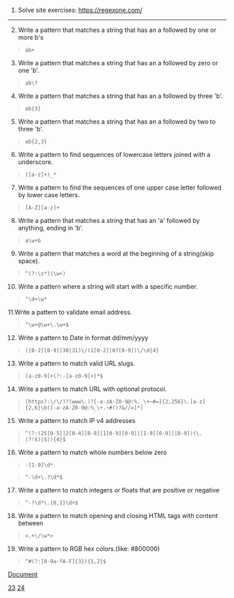 1. Solve site exercises: https://regexone.com/

---

2. Write a pattern that matches a string that has an a followed by one or more b's

> `ab+`

3. Write a pattern that matches a string that has an a followed by zero or one 'b'.

> `ab\?`

4. Write a pattern that matches a string that has an a followed by three 'b'.

> `ab{3}`

5. Write a pattern that matches a string that has an a followed by two to three 'b'.

> `ab{2,3}`

6. Write a pattern to find sequences of lowercase letters joined with a underscore.

> `([a-z]+)_*`

7. Write a pattern to find the sequences of one upper case letter followed by lower case letters.

> `[A-Z][a-z]+`

8. Write a pattern that matches a string that has an 'a' followed by anything, ending in 'b'.

> `a\w+b`

9. Write a pattern that matches a word at the beginning of a string(skip space).

> `^(?:\s*)(\w+)`

10. Write a pattern where a string will start with a specific number.

> `^\d+\w*`

11.Write a pattern to validate email address.

> `^\w+@\w+\.\w+$`

12. Write a pattern to Date in format dd/mm/yyyy

> `([0-2][0-9]|30|31)\/(1[0-2]|0?[0-9])\/\d{4}`

13. Write a pattern to match valid URL slugs.

> `[a-z0-9]+(?:-[a-z0-9]+)*$`

14. Write a pattern to match URL with optional protocol.

> `(https?:\/\/)?(www\.)?[-a-zA-Z0-9@:%._\+~#=]{2,256}\.[a-z]{2,6}\b([-a-zA-Z0-9@:%_\+.~#()?&//=]*)`

15. Write a pattern to match IP v4 addresses

> `^(?:(25[0-5]|2[0-4][0-9]|1[0-9][0-9]|[1-9][0-9]|[0-9])(\.(?!$)|$)){4}$`

16. Write a pattern to match whole numbers below zero

> `-[1-9]\d*`

> `^-\d+\.?\d*$`

17. Write a pattern to match integers or floats that are positive or negative

> `^-?\d*\.{0,1}\d+$`

18. Write a pattern to match opening and closing HTML tags with content between

> `<.+\/\w*>`

19. Write a pattern to RGB hex colors.(like: #800000)

> `^#(?:[0-9a-fA-F]{3}){1,2}$`

[Document](https://docs.google.com/document/d/1cfL30jfFlPEGPHf9AymxC_obSmQJoDDax1leNfH6zOo/edit)

[23](23.php)
[24](24.php)
